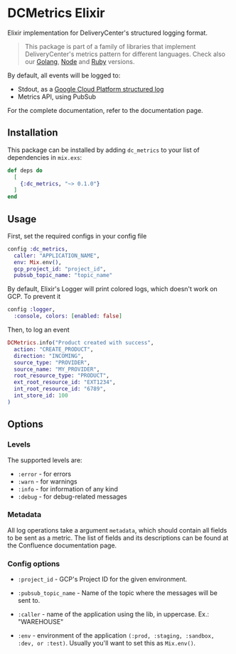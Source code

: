 # DCMetrics Elixir

Elixir implementation for DeliveryCenter's structured logging format.

> This package is part of a family of libraries that implement DeliveryCenter's metrics pattern  for different languages. 
Check also our [Golang](https://github.com/deliverycenter/dc.libs.metrics.golang), 
>[Node](https://github.com/deliverycenter/dc.libs.metrics.node) and 
>[Ruby](https://github.com/deliverycenter/dc.libs.metrics.ruby) versions.

By default, all events will be logged to:

- Stdout, as a [Google Cloud Platform structured log](https://cloud.google.com/logging/docs/structured-logging)
- Metrics API, using PubSub

For the complete documentation, refer to the documentation page.

## Installation

This package can be installed by adding `dc_metrics` to your list of dependencies in `mix.exs`:

```elixir
def deps do
  [
    {:dc_metrics, "~> 0.1.0"}
  ]
end
```

## Usage

First, set the required configs in your config file

```elixir
config :dc_metrics,
  caller: "APPLICATION_NAME",
  env: Mix.env(),
  gcp_project_id: "project_id",
  pubsub_topic_name: "topic_name"
```

By default, Elixir's Logger will print colored logs, which doesn't work on GCP. To prevent it

```elixir
config :logger, 
  :console, colors: [enabled: false]
```

Then, to log an event

```elixir
DCMetrics.info("Product created with success",
  action: "CREATE_PRODUCT",
  direction: "INCOMING",
  source_type: "PROVIDER",
  source_name: "MY_PROVIDER",
  root_resource_type: "PRODUCT",
  ext_root_resource_id: "EXT1234",
  int_root_resource_id: "6789",
  int_store_id: 100
)
```

## Options

### Levels

The supported levels are:

* `:error` - for errors
* `:warn` - for warnings
* `:info` - for information of any kind
* `:debug` - for debug-related messages

### Metadata

All log operations take a argument `metadata`, which should contain all fields to be sent as a metric. The list of
fields and its descriptions can be found at the Confluence documentation page.

### Config options

* `:project_id` - GCP's Project ID for the given environment.

* `:pubsub_topic_name` - Name of the topic where the messages will be sent to.

* `:caller` - name of the application using the lib, in uppercase. Ex.: "WAREHOUSE"

* `:env` - environment of the application `(:prod, :staging, :sandbox, :dev, or :test)`. Usually you'll want to set 
this as `Mix.env()`.

